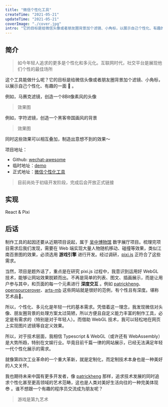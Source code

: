 ```yaml
---
title: "微信个性化工具"
createTime: "2021-05-21"
updateTime: "2021-05-21"
coverImage: "./cover.jpg"
intro: "它的目标是给微信头像或者朋友圈背景加个滤镜、小角标，以展示自己个性化、有趣的一面 💅 。"
---
```


## 简介

> 如今年轻人追求的更多是个性化和多元化。互联网时代，社交平台是展现他们个性的最佳场所

这个工具能做什么呢？它的目标是给微信头像或者朋友圈背景加个滤镜、小角标，以展示自己个性化、有趣的一面 💅 。

例如，马赛克滤镜，创造一个8Bit像素风的头像

> 效果图

例如，字符滤镜，创造一个黑客帝国画风的背景

> 效果图

同时这些效果可以相互叠加，制造出意想不到的效果～

项目地址：

+ Github: [wechat-awesome](https://github.com/jay4q/wechat-awesome)
+ 临时地址：[demo](https://dev-8gesrxwdc929eef0-1258640577.tcloudbaseapp.com/wa/#/)
+ 正式地址：[微信个性化工具](https://app.jay4q.com/wa/)

> 目前尚处于初级开发阶段，完成后会开放正式链接

## 实现

React & Pixi

## 后话

制作工具的起因还要从近期项目说起，属于 [吴中博物馆](https://wuzhongmuseum.com/) 数字展厅项目。梳理完项目需求后我们发现，需要在 Web 端实现大量人物随机移动、碰撞等效果，类似江南百景图的效果，必须选用 **游戏引擎** 进行开发。经过调研，[pixi.js](https://www.pixijs.com/) 正符合了这些需求。

当然，项目是题外话了，重点是在研究 pixi.js 过程中，我意识到运用好 WebGL 技术，能够让网站效果脱颖而出。不再是简单的列表、图文、插画展示，而是让用户参与其中，和页面的每一个元素进行 **深度交互** 。例如 [patrickheng](https://patrickheng.com/)、[opensourcerover](https://opensourcerover.jpl.nasa.gov/#!/home)、[arts-mb](https://www.arts-mb.com/) 这些网站就是很好的范例，有个性且有深度。堪称艺术品🎨。

所以，个性化、多元化是年轻一代的基本需求。凭借着这一理念，我发现微信对头像、朋友圈背景的处理方案太过简陋，所以方便且自定义能力丰富的制作工具，必定是有需求的（特别是对于年轻人）。而借助 WebGL 技术，我可以轻松地在网页上实现图片滤镜等自定义效果。

所以，对于技术层面，我相信 Typescript & WebGL（或许还有 WebAssembly）是大势所趋，特别在文娱行业。毕竟目前千篇一律的网站展示，已经无法满足年轻一代个性化展示的需求。

就像第四次工业革命的一个重大革新，就是定制化，而定制技术本身也是一种美好的人文关怀。

我也期待未来中国有更多开发者，像 [patrickheng](https://patrickheng.com/) 那样，追求技术发展的同时追求个性化甚至更高领域的艺术范畴，这也是人类对美好生活向往的一种完美体现 😎 。谁不想跟一个有趣的程序员交流成为朋友呢？

> 游戏是第九艺术
